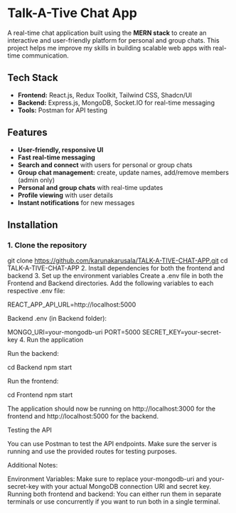 # Talk-A-Tive Chat App

A real-time chat application built using the **MERN stack** to create an interactive and user-friendly platform for personal and group chats. This project helps me improve my skills in building scalable web apps with real-time communication.

## Tech Stack

- **Frontend:** React.js, Redux Toolkit, Tailwind CSS, Shadcn/UI
- **Backend:** Express.js, MongoDB, Socket.IO for real-time messaging
- **Tools:** Postman for API testing

## Features

- **User-friendly, responsive UI**
- **Fast real-time messaging**
- **Search and connect** with users for personal or group chats
- **Group chat management:** create, update names, add/remove members (admin only)
- **Personal and group chats** with real-time updates
- **Profile viewing** with user details
- **Instant notifications** for new messages

## Installation

### 1. Clone the repository

git clone https://github.com/karunakarusala/TALK-A-TIVE-CHAT-APP.git
cd TALK-A-TIVE-CHAT-APP
2. Install dependencies for both the frontend and backend
3. Set up the environment variables
Create a .env file in both the Frontend and Backend directories.
Add the following variables to each respective .env file:


REACT_APP_API_URL=http://localhost:5000

Backend .env (in Backend folder):

MONGO_URI=your-mongodb-uri
PORT=5000
SECRET_KEY=your-secret-key
4. Run the application

Run the backend:

cd Backend
npm start

Run the frontend:

cd Frontend
npm start

The application should now be running on http://localhost:3000 for the frontend and http://localhost:5000 for the backend.

Testing the API

You can use Postman to test the API endpoints. Make sure the server is running and use the provided routes for testing purposes.

Additional Notes:

Environment Variables: Make sure to replace your-mongodb-uri and your-secret-key with your actual MongoDB connection URI and secret key.
Running both frontend and backend: You can either run them in separate terminals or use concurrently if you want to run both in a single terminal.
